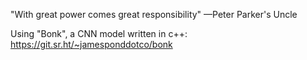 "With great power comes great responsibility"
—Peter Parker's Uncle

Using "Bonk", a CNN model written in c++:
https://git.sr.ht/~jamesponddotco/bonk